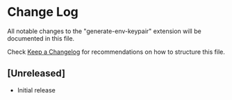 # Change Log

All notable changes to the "generate-env-keypair" extension will be documented in this file.

Check [Keep a Changelog](http://keepachangelog.com/) for recommendations on how to structure this file.

## [Unreleased]

- Initial release